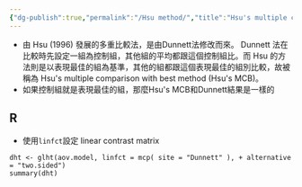 ```yaml
---
{"dg-publish":true,"permalink":"/Hsu method/","title":"Hsu's multiple comparison for the best method","tags":["terms","statistics","posthoc","multiple_comparison"],"created":"2024-01-08","updated":"2024-01-08T14:32"}
---
```



- 由 Hsu (1996) 發展的多重比較法，是由Dunnett法修改而來。 Dunnett 法在比較時先設定一組為控制組，其他組的平均都跟這個控制組比。而 Hsu 的方法則是以表現最佳的組為基準，其他的組都跟這個表現最佳的組別比較，故被稱為 Hsu's multiple comparison with best method (Hsu's MCB)。
- 如果控制組就是表現最佳的組，那麼Hsu's MCB和Dunnett結果是一樣的

## R

- 使用`linfct`設定 linear contrast matrix

```
dht <- glht(aov.model, linfct = mcp( site = "Dunnett" ), + alternative = "two.sided")
summary(dht)
```